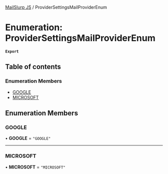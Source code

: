 [MailSlurp JS](../README.md) / ProviderSettingsMailProviderEnum

# Enumeration: ProviderSettingsMailProviderEnum

**`Export`**

## Table of contents

### Enumeration Members

- [GOOGLE](ProviderSettingsMailProviderEnum.md#google)
- [MICROSOFT](ProviderSettingsMailProviderEnum.md#microsoft)

## Enumeration Members

### GOOGLE

• **GOOGLE** = ``"GOOGLE"``

___

### MICROSOFT

• **MICROSOFT** = ``"MICROSOFT"``

